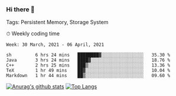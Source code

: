 ### Hi there 👋

Tags: Persistent Memory, Storage System

<!--

[![Anurag's github stats](https://github-readme-stats.vercel.app/api?username=wwyf)](https://github.com/anuraghazra/github-readme-stats)

[![Anurag's github stats](https://github-readme-stats.vercel.app/api?username=wwyf&count_private=true)](https://github.com/anuraghazra/github-readme-stats)


[![Top Langs](https://github-readme-stats.vercel.app/api/top-langs/?username=wwyf&count_private=true&&hide=jupyter%20notebook,html)](https://github.com/anuraghazra/github-readme-stats)



-->


⏱ Weekly coding time

<!--START_SECTION:waka-->
```text
Week: 30 March, 2021 - 06 April, 2021

sh         6 hrs 24 mins   ████████▓░░░░░░░░░░░░░░░░   35.30 % 
Java       3 hrs 24 mins   ████▓░░░░░░░░░░░░░░░░░░░░   18.76 % 
C++        2 hrs 25 mins   ███▒░░░░░░░░░░░░░░░░░░░░░   13.36 % 
TeX        1 hr 49 mins    ██▓░░░░░░░░░░░░░░░░░░░░░░   10.04 % 
Markdown   1 hr 44 mins    ██▒░░░░░░░░░░░░░░░░░░░░░░   09.60 % 
```
<!--END_SECTION:waka-->



[![Anurag's github stats](https://github-readme-stats.vercel.app/api?username=wwyf&count_private=true&show_icons=true&hide_border=true)](https://github.com/anuraghazra/github-readme-stats) [![Top Langs](https://github-readme-stats.vercel.app/api/top-langs/?username=wwyf&count_private=true&hide=jupyter%20notebook,html,OpenEdge%20ABL&langs_count=10&layout=compact&hide_border=true)](https://github.com/anuraghazra/github-readme-stats)

<!--

[![willianrod's wakatime stats](https://github-readme-stats.vercel.app/api/wakatime?username=wwyf)](https://github.com/anuraghazra/github-readme-stats)


-->

